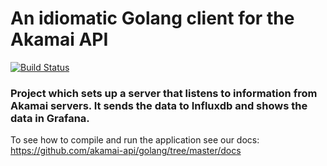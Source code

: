 # An idiomatic Golang client for the Akamai API

[![Build Status](https://travis-ci.org/akamai-api/golang.svg?branch=master)](https://travis-ci.org/akamai-api/golang)


### Project which sets up a server that listens to information from Akamai servers. It sends the data to Influxdb and shows the data in Grafana.

To see how to compile and run the application see our docs:
https://github.com/akamai-api/golang/tree/master/docs
